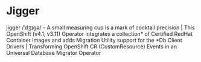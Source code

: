 # Jigger
jigger /ˈdʒɪɡə/ - A small measuring cup is a mark of cocktail precision  |    This OpenShift (v4.1, v3.11) Operator integrates a collection* of Certified RedHat Container Images and adds Migration Utility support for the *Db Client Drivers | Transforming OpenShift CR (CustomResource) Events  in an Universal Database Migrator Operator 
